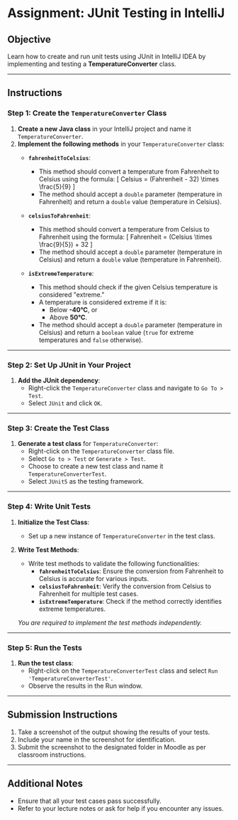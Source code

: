 # Assignment: JUnit Testing in IntelliJ

## Objective
Learn how to create and run unit tests using JUnit in IntelliJ IDEA by implementing and testing a **TemperatureConverter** class.

---

## Instructions

### Step 1: Create the `TemperatureConverter` Class
1. **Create a new Java class** in your IntelliJ project and name it `TemperatureConverter`.
2. **Implement the following methods** in your `TemperatureConverter` class:
   - **`fahrenheitToCelsius`**:
     - This method should convert a temperature from Fahrenheit to Celsius using the formula:
       \[
       Celsius = (Fahrenheit - 32) \times \frac{5}{9}
       \]
     - The method should accept a `double` parameter (temperature in Fahrenheit) and return a `double` value (temperature in Celsius).

   - **`celsiusToFahrenheit`**:
     - This method should convert a temperature from Celsius to Fahrenheit using the formula:
       \[
       Fahrenheit = (Celsius \times \frac{9}{5}) + 32
       \]
     - The method should accept a `double` parameter (temperature in Celsius) and return a `double` value (temperature in Fahrenheit).

   - **`isExtremeTemperature`**:
     - This method should check if the given Celsius temperature is considered "extreme."
     - A temperature is considered extreme if it is:
       - Below **-40°C**, or
       - Above **50°C**.
     - The method should accept a `double` parameter (temperature in Celsius) and return a `boolean` value (`true` for extreme temperatures and `false` otherwise).

---

### Step 2: Set Up JUnit in Your Project
1. **Add the JUnit dependency**:
   - Right-click the `TemperatureConverter` class and navigate to `Go To > Test`.
   - Select `JUnit` and click `OK`.
  
---

### Step 3: Create the Test Class
1. **Generate a test class** for `TemperatureConverter`:
   - Right-click on the `TemperatureConverter` class file.
   - Select `Go to > Test` or `Generate > Test`.
   - Choose to create a new test class and name it `TemperatureConverterTest`.
   - Select `JUnit5` as the testing framework.

---

### Step 4: Write Unit Tests
1. **Initialize the Test Class**:
   - Set up a new instance of `TemperatureConverter` in the test class.

2. **Write Test Methods**:
   - Write test methods to validate the following functionalities:
     - **`fahrenheitToCelsius`**: Ensure the conversion from Fahrenheit to Celsius is accurate for various inputs.
     - **`celsiusToFahrenheit`**: Verify the conversion from Celsius to Fahrenheit for multiple test cases.
     - **`isExtremeTemperature`**: Check if the method correctly identifies extreme temperatures.

   *You are required to implement the test methods independently.*

---

### Step 5: Run the Tests
1. **Run the test class**:
   - Right-click on the `TemperatureConverterTest` class and select `Run 'TemperatureConverterTest'`.
   - Observe the results in the Run window.

---

## Submission Instructions
1. Take a screenshot of the output showing the results of your tests.
2. Include your name in the screenshot for identification.
3. Submit the screenshot to the designated folder in Moodle as per classroom instructions.

---

## Additional Notes
- Ensure that all your test cases pass successfully.
- Refer to your lecture notes or ask for help if you encounter any issues.
